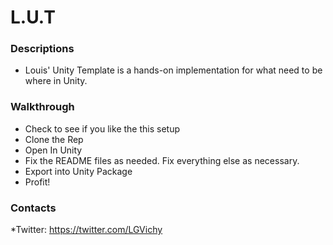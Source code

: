 # L.U.T #

### Descriptions ###

* Louis' Unity Template is a hands-on implementation for what need to be where in Unity.

### Walkthrough ###

* Check to see if you like the this setup
* Clone the Rep
* Open In Unity
* Fix the README files as needed. Fix everything else as necessary.
* Export into Unity Package
* Profit!

### Contacts ###

*Twitter: https://twitter.com/LGVichy
